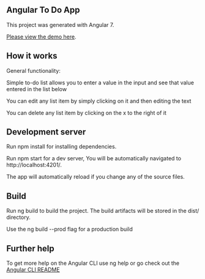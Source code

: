 ## Angular To Do App

This project was generated with Angular 7.

[Please view the demo here](http://njennes.com/angular/todo/app/index.html#/main).

## How it works

General functionality:

Simple to-do list allows you to enter a value in the input and see that value entered in the list below

You can edit any list item by simply clicking on it and then editing the text

You can delete any list item by clicking on the x to the right of it

## Development server
Run npm install for installing dependencies.

Run npm start for a dev server, You will be automatically navigated to http://localhost:4201/.

The app will automatically reload if you change any of the source files.

## Build
Run ng build to build the project. The build artifacts will be stored in the dist/ directory.

Use the ng build --prod flag for a production build

## Further help
To get more help on the Angular CLI use ng help or go check out the [Angular CLI README](https://github.com/angular/angular-cli#installation)
